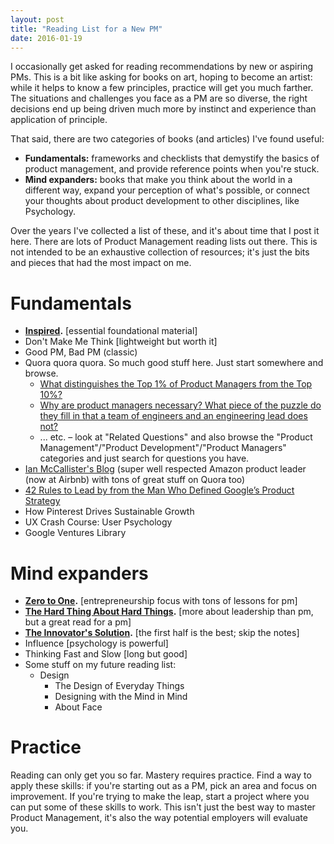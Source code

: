 ```yaml
---
layout: post
title: "Reading List for a New PM"
date: 2016-01-19
---
```


I occasionally get asked for reading recommendations by new or aspiring PMs. This is a bit like asking for books on art, hoping to become an artist: while it helps to know a few principles, practice will get you much farther. The situations and challenges you face as a PM are so diverse, the right decisions end up being driven much more by instinct and experience than application of principle.

That said, there are two categories of books (and articles) I've found useful:

* **Fundamentals:** frameworks and checklists that demystify the basics of product management, and provide reference points when you're stuck.
* **Mind expanders:** books that make you think about the world in a different way, expand your perception of what's possible, or connect your thoughts about product development to other disciplines, like Psychology.

Over the years I've collected a list of these, and it's about time that I post it here. There are lots of Product Management reading lists out there. This is not intended to be an exhaustive collection of resources; it's just the bits and pieces that had the most impact on me.

# Fundamentals

- **[Inspired](http://www.amazon.com/Inspired-Create-Products-Customers-Love-ebook/dp/B001AQ95UY).**
  [essential foundational material]
- Don't Make Me Think [lightweight but worth it]
- Good PM, Bad PM (classic)
- Quora quora quora. So much good stuff here. Just start somewhere and browse.
  - [What distinguishes the Top 1% of Product Managers from the Top 10%?](https://www.quora.com/Product-Management/What-distinguishes-the-Top-1-of-Product-Managers-from-the-Top-10)
  - [Why are product managers necessary? What piece of the puzzle do they fill in that a team of engineers and an engineering lead does not?](https://www.quora.com/Why-are-product-managers-necessary-What-piece-of-the-puzzle-do-they-fill-in-that-a-team-of-engineers-and-an-engineering-lead-does-not)
  - ... etc. – look at "Related Questions" and also browse the "Product Management"/"Product Development"/"Product Managers" categories and just search for questions you have.
- [Ian McCallister's Blog](http://ianmcall.blogspot.com/) (super well respected Amazon product leader (now at Airbnb) with tons of great stuff on Quora too)
- [42 Rules to Lead by from the Man Who Defined Google’s Product Strategy](http://firstround.com/review/42-Rules-to-Lead-by-from-the-Man-Who-Defined-Googles-Product-Strategy/)
- How Pinterest Drives Sustainable Growth
- UX Crash Course: User Psychology
- Google Ventures Library

# Mind expanders

- **[Zero to One](http://www.amazon.com/Zero-One-Notes-Startups-Future-ebook/dp/B00J6YBOFQ).**
  [entrepreneurship focus with tons of lessons for pm]
- **[The Hard Thing About Hard Things](http://www.amazon.com/Hard-Thing-About-Things-Building-ebook/dp/B00DQ845EA).**
  [more about leadership than pm, but a great read for a pm]
- **[The Innovator's Solution](http://www.amazon.com/Innovators-Solution-Creating-Sustaining-Successful-ebook/dp/B00E257S7C).**
  [the first half is the best; skip the notes]
- Influence [psychology is powerful]
- Thinking Fast and Slow [long but good]
- Some stuff on my future reading list:
    - Design
        - The Design of Everyday Things
        - Designing with the Mind in Mind
        - About Face

# Practice

Reading can only get you so far. Mastery requires practice. Find a way to apply these skills: if you're starting out as a PM, pick an area and focus on improvement. If you're trying to make the leap, start a project where you can put some of these skills to work. This isn't just the best way to master Product Management, it's also the way potential employers will evaluate you.